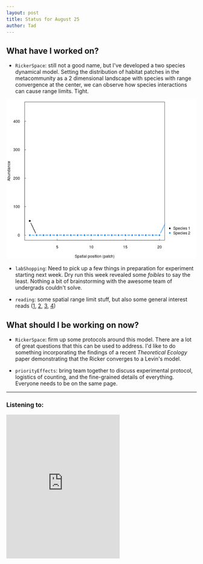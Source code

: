 ```yaml
---
layout: post
title: Status for August 25
author: Tad
---
```


## What have I worked on?

* `RickerSpace`: still not a good name, but I've developed a two species dynamical model. Setting the distribution of habitat patches in the metacommunity as a 2 dimensional landscape with species with range convergence at the center, we can observe how species interactions can cause range limits. Tight.

<img src="images/plot.gif">

* `labShopping`: Need to pick up a few things in preparation for experiment starting next week. Dry run this week revealed some _foibles_ to say the least. Nothing a bit of brainstorming with the awesome team of undergrads couldn't solve.

* `reading`: some spatial range limit stuff, but also some general interest reads ([1](http://biorxiv.org/content/biorxiv/early/2016/08/23/070789.full.pdf), [2](http://www.annualreviews.org/doi/pdf/10.1146/annurev-phyto-080615-095959), [3](https://peerj.com/articles/2367/?utm_source=summary_email_publication&utm_medium=email&utm_campaign=connection), [4](https://www.researchgate.net/profile/Matias_Arim/publication/272525228_Disentangling_the_effects_of_local_and_regional_processes_on_biodiversity_patterns_through_taxon-contingent_metacommunity_network_analysis/links/54ebb97c0cf2a030519498a0.pdf))



## What should I be working on now?

* `RickerSpace`: firm up some protocols around this model. There are a lot of great questions that this can be used to address. I'd like to do something incorporating the findings of a recent _Theoretical Ecology_ paper demonstrating that the Ricker converges to a Levin's model.

* `priorityEffects`: bring team together to discuss experimental protocol, logistics of counting, and the fine-grained details of everything. Everyone needs to be on the same page.




---

### Listening to:
 <iframe src='https://embed.spotify.com/?uri=spotify%3Atrack%3A7ofZgS5xDW0XodfjaXWvZG' width='300' height='380' frameborder='0' allowtransparency='true'></iframe>
 <i class='fa fa-code' style='color:pink'></i>
